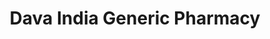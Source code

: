 ---
title: "Dava India Generic Pharmacy"
url: /gurgaon/dava-india-generic-pharmacy/
shop: Drogerie
---